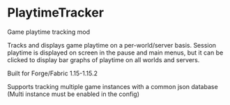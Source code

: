 # PlaytimeTracker
Game playtime tracking mod

Tracks and displays game playtime on a per-world/server basis. Session playtime is displayed on screen in the pause and main menus, but it can be clicked to display bar graphs of playtime on all worlds and servers.

Built for Forge/Fabric 1.15-1.15.2

Supports tracking multiple game instances with a common json database (Multi instance must be enabled in the config)